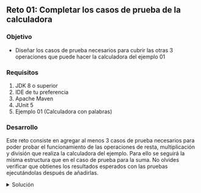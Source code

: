 ## Reto 01: Completar los casos de prueba de la calculadora

### Objetivo
- Diseñar los casos de prueba necesarios para cubrir las otras 3 operaciones que puede hacer la calculadora del ejemplo 01

### Requisitos
1. JDK 8 o superior
2. IDE de tu preferencia
3. Apache Maven
4. JUnit 5
5. Ejemplo 01 (Calculadora con palabras)

### Desarrollo
Este reto consiste en agregar al menos 3 casos de prueba necesarios para poder probar el funcionamiento de las operaciones de resta, multiplicación y división que realiza la calculadora del ejemplo. Para ello se seguirá la misma estructura que en el caso de prueba para la suma. No olvides verificar que obtienes los resultados esperados con las pruebas ejecutándolas después de añadirlas.

<details>
	<summary>Solución</summary>
    1. Para poder resolver este reto, es necesario agregar un método por cada caso de prueba, para cada una de las operaciones que vamos a probar. De esta manera, la clase CalculadoraTest nos quedará de la siguiente manera:
	
```java
package org.bedu;

import org.junit.jupiter.api.BeforeEach;
import org.junit.jupiter.api.Test;

import static org.junit.jupiter.api.Assertions.*;

class CalculadoraTest {

    private Calculadora calc;

    @BeforeEach
    void setUp() {
        //Arrange (se incluye en este método para no repetirlo en cada caso de prueba
        calc = new Calculadora();
    }

    @Test
    void calcularSumaTest() {
        //Arrange
        Double esperado = 4.0;
        //Act
        Double resultado = calc.calcular("sumar", 2.0, 2.0);
        //Assert
        assertEquals(esperado, resultado);
    }

    @Test
    void calcularRestaTest() {
        //Arrange
        Double esperado = 1.0;
        //Act
        Double resultado = calc.calcular("restar", 5.0, 4.0);
        //Assert
        assertEquals(esperado, resultado);
    }

    @Test
    void calcularMultiplicacionTest() {
        //Arrange
        Double esperado = 10.0;
        //Act
        Double resultado = calc.calcular("multiplicar", 5.0, 2.0);
        //Assert
        assertEquals(esperado, resultado);
    }

    @Test
    void calcularDivisionTest() {
        //Arrange
        Double esperado = 1.0;
        //Act
        Double resultado = calc.calcular("dividir", 2.0, 2.0);
        //Assert
        assertEquals(esperado, resultado);
    }
}
```

</details>
